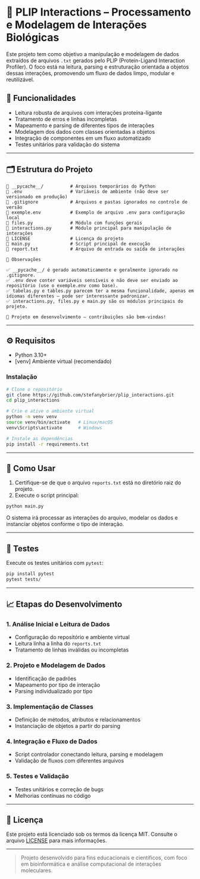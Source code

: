 # 🧬 PLIP Interactions – Processamento e Modelagem de Interações Biológicas

Este projeto tem como objetivo a manipulação e modelagem de dados extraídos de arquivos `.txt` gerados pelo PLIP (Protein-Ligand Interaction Profiler). O foco está na leitura, parsing e estruturação orientada a objetos dessas interações, promovendo um fluxo de dados limpo, modular e reutilizável.

## 🚀 Funcionalidades

- Leitura robusta de arquivos com interações proteína-ligante
- Tratamento de erros e linhas incompletas
- Mapeamento e parsing de diferentes tipos de interações
- Modelagem dos dados com classes orientadas a objetos
- Integração de componentes em um fluxo automatizado
- Testes unitários para validação do sistema

---

## 🗂️ Estrutura do Projeto

```
📂 __pycache__/          # Arquivos temporários do Python
📜 .env                  # Variáveis de ambiente (não deve ser versionado em produção)
📜 .gitignore            # Arquivos e pastas ignorados no controle de versão
📜 exemple.env           # Exemplo de arquivo .env para configuração local
📜 files.py              # Módulo com funções gerais
📜 interactions.py       # Módulo principal para manipulação de interações
📜 LICENSE               # Licença do projeto
📜 main.py               # Script principal de execução
📜 report.txt            # Arquivo de entrada ou saída de interações

📌 Observações

✅ __pycache__/ é gerado automaticamente e geralmente ignorado no .gitignore.
✅ .env deve conter variáveis sensíveis e não deve ser enviado ao repositório (use o exemple.env como base).
✅ tabelas.py e tables.py parecem ter a mesma funcionalidade, apenas em idiomas diferentes — pode ser interessante padronizar.
✅ interactions.py, files.py e main.py são os módulos principais do projeto.

🚀 Projeto em desenvolvimento — contribuições são bem-vindas!

```

---

## ⚙️ Requisitos

- Python 3.10+
- [venv] Ambiente virtual (recomendado)

### Instalação

```bash
# Clone o repositório
git clone https://github.com/stefanybrier/plip_interactions.git
cd plip_interactions

# Crie e ative o ambiente virtual
python -m venv venv
source venv/bin/activate   # Linux/macOS
venv\Scripts\activate      # Windows

# Instale as dependências
pip install -r requirements.txt
```

---

## 📌 Como Usar

1. Certifique-se de que o arquivo `reports.txt` está no diretório raiz do projeto.
2. Execute o script principal:

```bash
python main.py
```

O sistema irá processar as interações do arquivo, modelar os dados e instanciar objetos conforme o tipo de interação.

---

## 🧪 Testes

Execute os testes unitários com `pytest`:

```bash
pip install pytest
pytest tests/
```

---

## 📈 Etapas do Desenvolvimento

### 1. Análise Inicial e Leitura de Dados
- Configuração do repositório e ambiente virtual
- Leitura linha a linha do `reports.txt`
- Tratamento de linhas inválidas ou incompletas

### 2. Projeto e Modelagem de Dados
- Identificação de padrões
- Mapeamento por tipo de interação
- Parsing individualizado por tipo

### 3. Implementação de Classes
- Definição de métodos, atributos e relacionamentos
- Instanciação de objetos a partir do parsing

### 4. Integração e Fluxo de Dados
- Script controlador conectando leitura, parsing e modelagem
- Validação de fluxos com diferentes arquivos

### 5. Testes e Validação
- Testes unitários e correção de bugs
- Melhorias contínuas no código

---

## 📄 Licença

Este projeto está licenciado sob os termos da licença MIT. Consulte o arquivo [LICENSE](LICENSE) para mais informações.

---

> Projeto desenvolvido para fins educacionais e científicos, com foco em bioinformática e análise computacional de interações moleculares.
